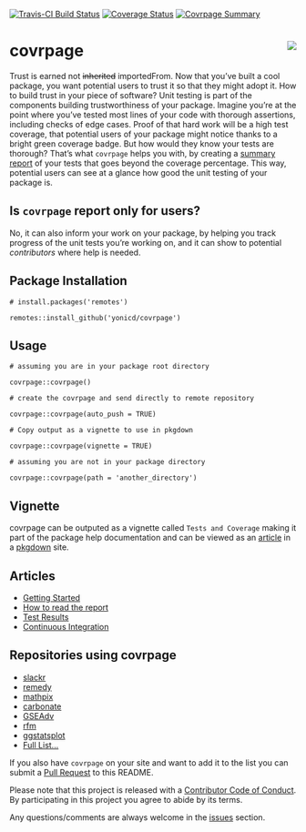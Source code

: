 
<!-- README.md is generated from README.Rmd. Please edit that file -->

[![Travis-CI Build
Status](https://travis-ci.org/yonicd/covrpage.svg?branch=master)](https://travis-ci.org/yonicd/covrpage)
[![Coverage
Status](https://img.shields.io/codecov/c/github/yonicd/covrpage/master.svg)](https://codecov.io/github/yonicd/covrpage?branch=master)
[![Covrpage
Summary](https://img.shields.io/badge/covrpage-Last_Build_2018_12_17-brightgreen.svg)](http://tinyurl.com/y7qge5ta)

# covrpage <img src="https://github.com/yonicd/covrpage/blob/master/inst/logo/covrpageLogoSCREEN.png?raw=true" align="right"/>

Trust is earned not ~~inherited~~ importedFrom. Now that you’ve built a
cool package, you want potential users to trust it so that they might
adopt it. How to build trust in your piece of software? Unit testing is
part of the components building trustworthiness of your package. Imagine
you’re at the point where you’ve tested most lines of your code with
thorough assertions, including checks of edge cases. Proof of that hard
work will be a high test coverage, that potential users of your package
might notice thanks to a bright green coverage badge. But how would they
know your tests are thorough? That’s what `covrpage` helps you with, by
creating a [summary report](tests/README.md) of your tests that goes
beyond the coverage percentage. This way, potential users can see at a
glance how good the unit testing of your package is.

## Is `covrpage` report only for users?

No, it can also inform your work on your package, by helping you track
progress of the unit tests you’re working on, and it can show to
potential *contributors* where help is needed.

## Package Installation

    # install.packages('remotes')
    
    remotes::install_github('yonicd/covrpage')

## Usage

    # assuming you are in your package root directory
    
    covrpage::covrpage()
    
    # create the covrpage and send directly to remote repository
    
    covrpage::covrpage(auto_push = TRUE)
    
    # Copy output as a vignette to use in pkgdown
    
    covrpage::covrpage(vignette = TRUE)
    
    # assuming you are not in your package directory
    
    covrpage::covrpage(path = 'another_directory')

## Vignette

covrpage can be outputed as a vignette called `Tests and Coverage`
making it part of the package help documentation and can be viewed as an
[article](https://yonicd.github.io/covrpage/articles/tests_and_coverage.html)
in a [pkgdown](https://github.com/r-lib/pkgdown) site.

## Articles

  - [Getting
    Started](https://yonicd.github.io/covrpage/articles/get-started.html)
  - [How to read the
    report](https://yonicd.github.io/covrpage/articles/how-to-read-covrpage-report.html)
  - [Test
    Results](https://yonicd.github.io/covrpage/articles/Test_Results.html)
  - [Continuous
    Integration](https://yonicd.github.io/covrpage/articles/Continuous_Integration.html)

## Repositories using covrpage

  - [slackr](https://github.com/hrbrmstr/slackr/tree/master/tests)
  - [remedy](https://github.com/thinkr-open/remedy/tree/master/tests)
  - [mathpix](https://github.com/jonocarroll/mathpix/tree/master/tests)
  - [carbonate](https://github.com/yonicd/carbonate/tree/master/tests)
  - [GSEAdv](https://github.com/llrs/GSEAdv/tree/master/tests)
  - [rfm](https://github.com/rsquaredacademy/rfm/tree/master/tests)
  - [ggstatsplot](https://github.com/IndrajeetPatil/ggstatsplot/tree/master/tests)
  - [Full
    List…](https://github.com/search?l=Markdown&o=desc&q=covrpage+filename%3AREADME.md+path%3Atests&s=indexed&type=Code)

If you also have `covrpage` on your site and want to add it to the list
you can submit a [Pull
Request](https://github.com/yonicd/covrpage/pulls?utf8=%E2%9C%93&q=is%3Apr)
to this README.

Please note that this project is released with a [Contributor Code of
Conduct](CONDUCT.md). By participating in this project you agree to
abide by its terms.

Any questions/comments are always welcome in the
[issues](https://github.com/yonicd/covrpage/issues) section.

